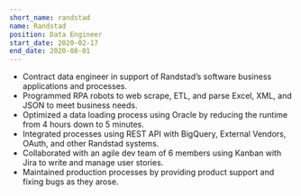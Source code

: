 ```yaml
---
short_name: randstad
name: Randstad
position: Data Engineer
start_date: 2020-02-17
end_date: 2020-08-01
---
```


* Contract data engineer in support of Randstad’s software business applications and processes.
* Programmed RPA robots to web scrape, ETL, and parse Excel, XML, and JSON to meet business needs.
* Optimized a data loading process using Oracle by reducing the runtime from 4 hours down to 5 minutes.
* Integrated processes using REST API with BigQuery, External Vendors, OAuth, and other Randstad systems.
* Collaborated with an agile dev team of 6 members using Kanban with Jira to write and manage user stories.
* Maintained production processes by providing product support and fixing bugs as they arose.
